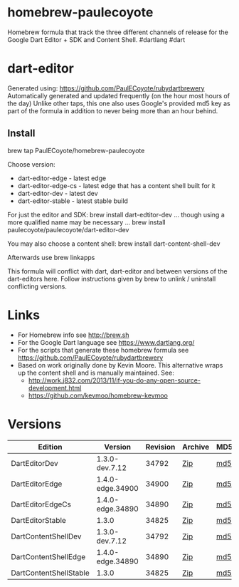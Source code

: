 homebrew-paulecoyote
====================

Homebrew formula that track the three different channels of release for the Google Dart Editor + SDK and Content Shell.  #dartlang #dart

dart-editor
===========

Generated using: https://github.com/PaulECoyote/rubydartbrewery
Automatically generated and updated frequently (on the hour most hours of the day)
Unlike other taps, this one also uses Google's provided md5 key as part of the formula in addition to never being more than an hour behind.

Install
-------
brew tap PaulECoyote/homebrew-paulecoyote

Choose version:
* dart-editor-edge - latest edge
* dart-editor-edge-cs - latest edge that has a content shell built for it
* dart-editor-dev - latest dev
* dart-editor-stable - latest stable build

For just the editor and SDK:
brew install dart-edtitor-dev
... though using a more qualified name may be necessary ...
brew install paulecoyote/paulecoyote/dart-editor-dev

You may also choose a content shell:
brew install dart-content-shell-dev

Afterwards use 
brew linkapps

This formula will conflict with dart, dart-editor and between versions of the dart-editors here.  Follow instructions given by brew to unlink / uninstall conflicting versions.

Links
=====
* For Homebrew info see http://brew.sh
* For the Google Dart language see https://www.dartlang.org/
* For the scripts that generate these homebrew formula see https://github.com/PaulECoyote/rubydartbrewery
* Based on work originally done by Kevin Moore. This alternative wraps up the content shell and is manually maintained.  See: 
    * http://work.j832.com/2013/11/if-you-do-any-open-source-development.html
    * https://github.com/kevmoo/homebrew-kevmoo

Versions
========
| Edition | Version | Revision | Archive | MD5 | Notes |
| ------- | ------- | -------- | ------- | --- | ----- |
| DartEditorDev | 1.3.0-dev.7.12 | 34792 | [Zip](http://storage.googleapis.com/dart-archive/channels/dev/release/34792/editor/darteditor-macos-x64.zip) | [md5](http://storage.googleapis.com/dart-archive/channels/dev/release/34792/editor/darteditor-macos-x64.zip.md5sum) | [Changes](http://storage.googleapis.com/dart-archive/channels/dev/release/latest/changelog.html) |
| DartEditorEdge | 1.4.0-edge.34900 | 34900 | [Zip](http://storage.googleapis.com/dart-archive/channels/be/raw/34900/editor/darteditor-macos-x64.zip) | [md5](http://storage.googleapis.com/dart-archive/channels/be/raw/34900/editor/darteditor-macos-x64.zip.md5sum) | - |
| DartEditorEdgeCs | 1.4.0-edge.34890 | 34890 | [Zip](http://storage.googleapis.com/dart-archive/channels/be/raw/34890/editor/darteditor-macos-x64.zip) | [md5](http://storage.googleapis.com/dart-archive/channels/be/raw/34890/editor/darteditor-macos-x64.zip.md5sum) | - |
| DartEditorStable | 1.3.0 | 34825 | [Zip](http://storage.googleapis.com/dart-archive/channels/stable/release/34825/editor/darteditor-macos-x64.zip) | [md5](http://storage.googleapis.com/dart-archive/channels/stable/release/34825/editor/darteditor-macos-x64.zip.md5sum) | [Changes](http://storage.googleapis.com/dart-archive/channels/stable/release/latest/changelog.html) |
| DartContentShellDev | 1.3.0-dev.7.12 | 34792 | [Zip](http://storage.googleapis.com/dart-archive/channels/dev/release/34792/dartium/content_shell-macos-ia32-release.zip) | [md5](http://storage.googleapis.com/dart-archive/channels/dev/release/34792/dartium/content_shell-macos-ia32-release.zip.md5sum) | - |
| DartContentShellEdge | 1.4.0-edge.34890 | 34890 | [Zip](http://storage.googleapis.com/dart-archive/channels/be/raw/34890/dartium/content_shell-macos-ia32-release.zip) | [md5](http://storage.googleapis.com/dart-archive/channels/be/raw/34890/dartium/content_shell-macos-ia32-release.zip.md5sum) | - |
| DartContentShellStable | 1.3.0 | 34825 | [Zip](http://storage.googleapis.com/dart-archive/channels/stable/release/34825/dartium/content_shell-macos-ia32-release.zip) | [md5](http://storage.googleapis.com/dart-archive/channels/stable/release/34825/dartium/content_shell-macos-ia32-release.zip.md5sum) | - |
